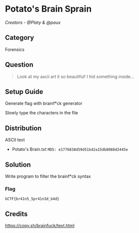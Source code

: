# Potato's Brain Sprain

<i>Creators - @Platy &amp; @paux</i>

## Category
Forensics

## Question
>Look at my ascii art it so beautiful! I hid something inside...

## Setup Guide
Generate flag with brainf*ck generator

Slowly type the characters in the file

## Distribution
ASCII text
- Potato's Brain.txt `MD5: e1776838d59d51b42a15db8088d2445e`

## Solution
Write program to filter the brainf*ck syntax

### Flag
`GCTF{br41n5_5pr41n3d_b4d}`

## Credits
https://copy.sh/brainfuck/text.html
